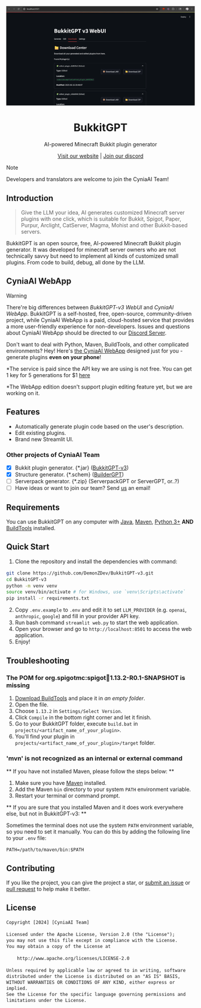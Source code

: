 <div align="center">
    <img src="https://github.com/Zhou-Shilin/picx-images-hosting/raw/master/image.1ovowaujq2.webp" alt="BukkitGPT Logo"/>
    <h1>BukkitGPT</h1>
    <p>AI-powered Minecraft Bukkit plugin generator</p>
    <a href="https://cynia.dev">Visit our website</a>  |  <a href="https://discord.gg/kTZtXw8s7r">Join our discord</a>
</div>


> [!NOTE]
> Developers and translators are welcome to join the CyniaAI Team!

## Introduction
> Give the LLM your idea, AI generates customized Minecraft server plugins with one click, which is suitable for Bukkit, Spigot, Paper, Purpur, Arclight, CatServer, Magma, Mohist and other Bukkit-based servers.

BukkitGPT is an open source, free, AI-powered Minecraft Bukkit plugin generator. It was developed for minecraft server owners who are not technically savvy but need to implement all kinds of customized small plugins. From code to build, debug, all done by the LLM.

## CyniaAI WebApp

> [!WARNING]
> There're big differences between *BukkitGPT-v3 WebUI* and *CyniaAI WebApp*. BukkitGPT is a self-hosted, free, open-source, community-driven project, while CyniaAI WebApp is a paid, cloud-hosted service that provides a more user-friendly experience for non-developers.
> Issues and questions about CyniaAI WebApp should be directed to our [Discord Server](https://discord.gg/kTZtXw8s7r).

Don't want to deal with Python, Maven, BuildTools, and other complicated environments?
Hey! Here's [the CyniaAI WebApp](https://cynia.dev) designed just for you - generate plugins **even on your phone**!

*The service is paid since the API key we are using is not free. You can get 1 key for 5 generations for $1 [here](https://afdian.com/item/b839835461e311efbd1252540025c377)

*The WebApp edition doesn't support plugin editing feature yet, but we are working on it.

## Features

- Automatically generate plugin code based on the user's description.
- Edit existing plugins.
- Brand new Streamlit UI.

### Other projects of CyniaAI Team
- [x] Bukkit plugin generator. {*.jar} ([BukkitGPT-v3](https://github.com/CyniaAI/BukkitGPT-v3))
- [x] Structure generator. {*.schem} ([BuilderGPT](https://github.com/CyniaAI/BuilderGPT))
- [ ] Serverpack generator. {*.zip} (ServerpackGPT or ServerGPT, or..?)
- [ ] Have ideas or want to join our team? Send [us](mailto:admin@baimoqilin.top) an email!

## Requirements
You can use BukkitGPT on any computer with [Java](https://www.azul.com/downloads/), [Maven](https://maven.apache.org/), [Python 3+](https://www.python.org/) **AND** [BuildTools](https://github.com/CyniaAI/BukkitGPT-v3#the-pom-for-orgspigotmcspigotjar1132-r01-snapshot-is-missing) installed. 

## Quick Start

1. Clone the repository and install the dependencies with command:
```bash
git clone https://github.com/DemonZDev/BukkitGPT-v3.git
cd BukkitGPT-v3
python -m venv venv
source venv/bin/activate # for Windows, use `venv\Scripts\activate`
pip install -r requirements.txt
```
2. Copy `.env.example` to `.env` and edit it to set `LLM_PROVIDER` (e.g. `openai`, `anthropic`, `google`) and fill in your provider API key.
3. Run bash command `streamlit web.py` to start the web application.
4. Open your browser and go to `http://localhost:8501` to access the web application.
5. Enjoy!

## Troubleshooting

### The POM for org.spigotmc:spigot:jar:1.13.2-R0.1-SNAPSHOT is missing
1. [Download BuildTools](https://hub.spigotmc.org/jenkins/job/BuildTools/lastSuccessfulBuild/artifact/target/BuildTools.jar) and place it in *an empty folder*.
2. Open the file.
3. Choose `1.13.2` in `Settings/Select Version`.
4. Click `Compile` in the bottom right corner and let it finish.
5. Go to your BukkitGPT folder, execute `build.bat` in `projects/<artifact_name_of_your_plugin>`.
6. You'll find your plugin in `projects/<artifact_name_of_your_plugin>/target` folder.

### 'mvn' is not recognized as an internal or external command

** If you have not installed Maven, please follow the steps below: **
1. Make sure you have [Maven](https://maven.apache.org/) installed.
2. Add the Maven `bin` directory to your system `PATH` environment variable.
3. Restart your terminal or command prompt.

** If you are sure that you installed Maven and it does work everywhere else, but not in BukkitGPT-v3: **

Sometimes the terminal does not use the system `PATH` environment variable, so you need to set it manually. You can do this by adding the following line to your `.env` file:

```plaintext
PATH=/path/to/maven/bin:$PATH
```


## Contributing
If you like the project, you can give the project a star, or [submit an issue](https://github.com/CyniaAI/BukkitGPT-v3/issues) or [pull request](https://github.com/CyniaAI/BukkitGPT-v3/pulls) to help make it better.

## License
```
Copyright [2024] [CyniaAI Team]

Licensed under the Apache License, Version 2.0 (the "License");
you may not use this file except in compliance with the License.
You may obtain a copy of the License at

    http://www.apache.org/licenses/LICENSE-2.0

Unless required by applicable law or agreed to in writing, software
distributed under the License is distributed on an "AS IS" BASIS,
WITHOUT WARRANTIES OR CONDITIONS OF ANY KIND, either express or implied.
See the License for the specific language governing permissions and
limitations under the License.
```
